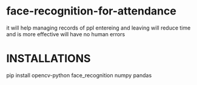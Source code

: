 # face-recognition-for-attendance
it will help managing records of ppl entereing and leaving 
will reduce time and is more effective
will have no human errors

# INSTALLATIONS 
pip install opencv-python face_recognition numpy pandas
